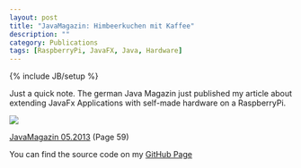```yaml
---
layout: post
title: "JavaMagazin: Himbeerkuchen mit Kaffee"
description: ""
category: Publications
tags: [RaspberryPi, JavaFX, Java, Hardware]
---
```

{% include JB/setup %}

Just a quick note. The german Java Magazin just published my article about
extending JavaFx Applications with self-made hardware on a RaspberryPi.

<a 
	href="http://it-republik.de/jaxenter/java-magazin-ausgaben/JavaFX-000544.html"
	target="_new">
<img src="http://it-republik.de/zonen/magazine/ausgaben/pspic/cover_original/9/cover514c3c790cc4a.png">
</a>

[JavaMagazin 05.2013](http://it-republik.de/jaxenter/java-magazin-ausgaben/JavaFX-000544.html) (Page 59)

You can find the source code on my [GitHub Page](https://github.com/scheuchzer/raspi-fx-button)





  